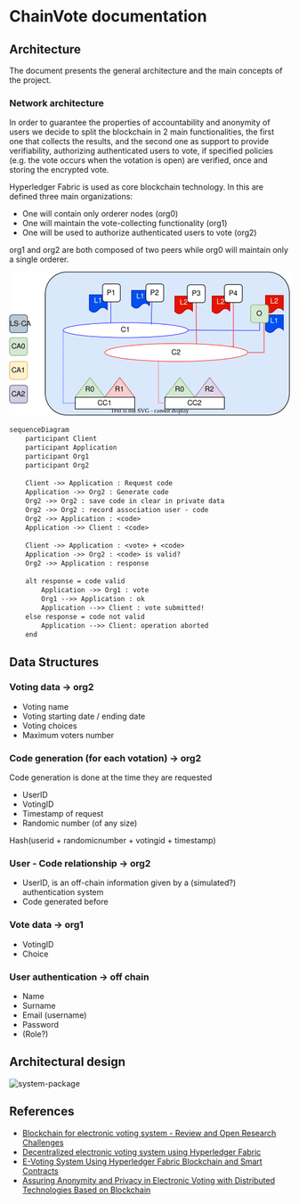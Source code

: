 # ChainVote documentation

## Architecture
The document presents the general architecture and the main concepts of the project. 

### Network architecture
In order to guarantee the properties of accountability and anonymity of users we decide to split the blockchain in 2 main functionalities, the first one that collects the results, and the second one as support to provide verifiability, authorizing authenticated users to vote, if specified policies (e.g. the vote occurs when the votation is open) are verified, once and storing the encrypted vote.

Hyperledger Fabric is used as core blockchain technology. In this are defined three main organizations:

- One will contain only orderer nodes (org0)
- One will maintain the vote-collecting functionality (org1)
- One will be used to authorize authenticated users to vote (org2)

org1 and org2 are both composed of two peers while org0 will maintain only a single orderer. 

![network architecture](res/network-architecture.svg)


```mermaid
sequenceDiagram
    participant Client
    participant Application
    participant Org1
    participant Org2

    Client ->> Application : Request code
    Application ->> Org2 : Generate code
    Org2 ->> Org2 : save code in clear in private data
    Org2 ->> Org2 : record association user - code
    Org2 ->> Application : <code>
    Application ->> Client : <code>
    
    Client ->> Application : <vote> + <code>
    Application ->> Org2 : <code> is valid?
    Org2 ->> Application : response
    
    alt response = code valid 
        Application ->> Org1 : vote
        Org1 -->> Application : ok
        Application -->> Client : vote submitted!
    else response = code not valid
        Application -->> Client: operation aborted
    end
```

## Data Structures

### Voting data -> org2
 - Voting name
 - Voting starting date / ending date 
 - Voting choices
 - Maximum voters number

### Code generation (for each votation) -> org2
Code generation is done at the time they are requested
 - UserID
 - VotingID
 - Timestamp of request
 - Randomic number (of any size)

 Hash(userid + randomicnumber + votingid + timestamp)

### User - Code relationship -> org2
- UserID, is an off-chain information given by a (simulated?) authentication system
- Code generated before

### Vote data -> org1
- VotingID
- Choice

### User authentication -> off chain
- Name
- Surname
- Email (username)
- Password
- (Role?)

## Architectural design 

![system-package](http://www.plantuml.com/plantuml/svg/TPBHRe8m58Rl-nJd1J1UByGewCQoNPZWOXQpYsCvaqPeILlcpDoxhyKwmMma9Ft_yn_wzPIfiQXjMrTWZiPI7JN8zxWZninUo0Orri1LtIX9qi8N0_SaBhBJgfL5gYgbuvW-BMc9rMG2wr9O-ZjboLYNu4UK_ts6U6jnMv6BFUD1FcWYoRvxA7DqTJHqqmi92S-ykUDAqnkWWNJSoHA5vAe8NiOsxxZLWaVv_AcpidleypEdezF49rqtDiAG_X3yt3vRFdgpjMMjYhOAviigkspKizFid0vJzMVl_FmrNoto5Lp6uI87sdQbzIAPBPSmd0ChmebXvlPrTo0uMg7aF1bWitGCyIcAFFXbwG7S6uJ7_5KT7Lnre69fDjGX4D3ySAxjZDqIGJpIObVQaRja9ILnRxFhibVl-gSa2_Vd_G00 "system-package")

## References

- [Blockchain for electronic voting system - Review and Open Research Challenges](https://www.ncbi.nlm.nih.gov/pmc/articles/PMC8434614/)
- [Decentralized electronic voting system using Hyperledger Fabric](https://ieeexplore.ieee.org/document/9860211)
- [E-Voting System Using Hyperledger Fabric Blockchain and Smart Contracts](https://www.mdpi.com/2673-4591/7/1/11)
- [Assuring Anonymity and Privacy in Electronic Voting with Distributed Technologies Based on Blockchain](https://www.mdpi.com/2076-3417/12/11/5477)
